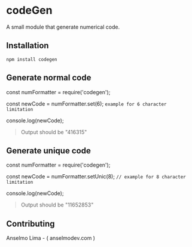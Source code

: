 
# codeGen

A small module that generate numerical code.


## Installation

`npm install codegen`

## Generate normal code

const numFormatter = require('codegen');

const newCode = numFormatter.set(6); 
`example for 6 character limitation`

console.log(newCode);

> Output should be "416315"


## Generate unique code

const numFormatter = require('codegen');

const newCode = numFormatter.setUnic(8); 
`// example for 8 character limitation`

console.log(newCode);

> Output should be "11652853"


## Contributing
Anselmo Lima - ( anselmodev.com )